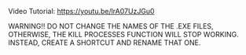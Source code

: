 Video Tutorial:
https://youtu.be/lrA07UzJGu0



WARNING!! DO NOT CHANGE THE NAMES OF THE .EXE FILES, OTHERWISE, THE KILL PROCESSES FUNCTION WILL STOP WORKING. INSTEAD, CREATE A SHORTCUT AND RENAME THAT ONE.
